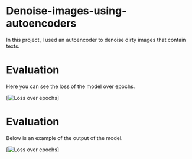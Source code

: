 # Denoise-images-using-autoencoders
In this project, I used an autoencoder to denoise dirty images that contain texts.


# Evaluation
Here you can see the loss of the model over epochs.

[![Loss over epochs](https://github.com/kian79/Denoise-images-using-autoencoders/Loss.png)]


# Evaluation
Below is an example of the output of the model.

[![Loss over epochs](https://github.com/kian79/Denoise-images-using-autoencoders/Output.png)]

